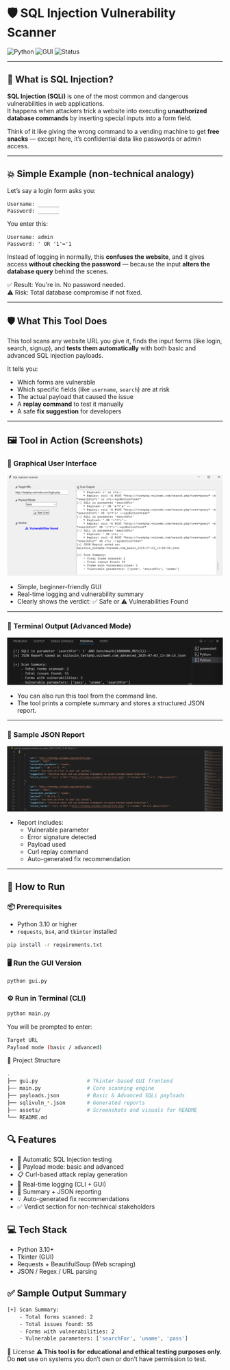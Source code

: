 # 🛡️ SQL Injection Vulnerability Scanner

![Python](https://img.shields.io/badge/Python-3.10%2B-blue?style=flat-square)
![GUI](https://img.shields.io/badge/GUI-Tkinter-green?style=flat-square)
![Status](https://img.shields.io/badge/Status-Completed-success?style=flat-square)

---

## 🧠 What is SQL Injection?

**SQL Injection (SQLi)** is one of the most common and dangerous vulnerabilities in web applications.  
It happens when attackers trick a website into executing **unauthorized database commands** by inserting special inputs into a form field.

Think of it like giving the wrong command to a vending machine to get **free snacks** — except here, it’s confidential data like passwords or admin access.

---

## 💥 Simple Example (non-technical analogy)

Let’s say a login form asks you:
```
Username: _______
Password: _______
```

You enter this:

```
Username: admin
Password: ' OR '1'='1
```

Instead of logging in normally, this **confuses the website**, and it gives access **without checking the password** — because the input **alters the database query** behind the scenes.

✅ Result: You're in. No password needed.  
⚠️ Risk: Total database compromise if not fixed.

---

## 🛡️ What This Tool Does

This tool scans any website URL you give it, finds the input forms (like login, search, signup), and **tests them automatically** with both basic and advanced SQL injection payloads.

It tells you:

- Which forms are vulnerable  
- Which specific fields (like `username`, `search`) are at risk  
- The actual payload that caused the issue  
- A **replay command** to test it manually  
- A safe **fix suggestion** for developers

---

## 🖼️ Tool in Action (Screenshots)

### 🎯 Graphical User Interface

![GUI Screenshot](./assets/gui-example.png)

- Simple, beginner-friendly GUI
- Real-time logging and vulnerability summary
- Clearly shows the verdict: ✅ Safe or ⚠️ Vulnerabilities Found

---

### 🧪 Terminal Output (Advanced Mode)

![Terminal Output](./assets/terminal-output.png)

- You can also run this tool from the command line.
- The tool prints a complete summary and stores a structured JSON report.

---

### 📁 Sample JSON Report

![Report JSON](./assets/json-report.png)

- Report includes:
  - Vulnerable parameter
  - Error signature detected
  - Payload used
  - Curl replay command
  - Auto-generated fix recommendation

---

## 🚀 How to Run

### 📦 Prerequisites
- Python 3.10 or higher
- `requests`, `bs4`, and `tkinter` installed

```bash
pip install -r requirements.txt
```
### 🖥️ Run the GUI Version
```bash
python gui.py
```
### ⚙️ Run in Terminal (CLI)
```bash
python main.py
```
You will be prompted to enter:

```bash
Target URL
Payload mode (basic / advanced)
```

📂 Project Structure

```bash
.
├── gui.py                # Tkinter-based GUI frontend
├── main.py               # Core scanning engine
├── payloads.json         # Basic & Advanced SQLi payloads
├── sqlivuln_*.json       # Generated reports
├── assets/               # Screenshots and visuals for README
└── README.md
```

## 🔍 Features

- 🔎 Automatic SQL Injection testing
- 🧠 Payload mode: basic and advanced
- 📋 Curl-based attack replay generation
- 🧪 Real-time logging (CLI + GUI)
- 🧾 Summary + JSON reporting
- 💡 Auto-generated fix recommendations
- ✅ Verdict section for non-technical stakeholders

## 💻 Tech Stack

- Python 3.10+
- Tkinter (GUI)
- Requests + BeautifulSoup (Web scraping)
- JSON / Regex / URL parsing

## ✅ Sample Output Summary

```bash
[+] Scan Summary:
    - Total forms scanned: 2
    - Total issues found: 55
    - Forms with vulnerabilities: 2
    - Vulnerable parameters: ['searchFor', 'uname', 'pass']
```

📜 License
**⚠️ This tool is for educational and ethical testing purposes only.**  
Do **not** use on systems you don’t own or don’t have permission to test.

